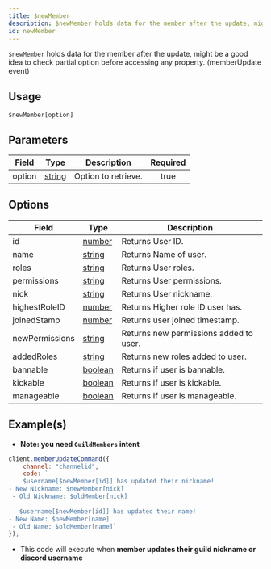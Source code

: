 ```yaml
---
title: $newMember
description: $newMember holds data for the member after the update, might be a good idea to check partial option before accessing any property. (memberUpdate event)
id: newMember
---
```


`$newMember` holds data for the member after the update, might be a good idea to check partial option before accessing
any property. (memberUpdate event)

## Usage

```aoi
$newMember[option]
```

## Parameters

| Field  | Type                                                                                              | Description         | Required |
| ------ | ------------------------------------------------------------------------------------------------- | ------------------- | :------: |
| option | [string](https://developer.mozilla.org/en-US/docs/Web/JavaScript/Reference/Global_Objects/String) | Option to retrieve. |   true   |

## Options

| Field          | Type                                                                                                | Description                            |
| -------------- | --------------------------------------------------------------------------------------------------- | -------------------------------------- |
| id             | [number](https://developer.mozilla.org/en-US/docs/Web/JavaScript/Reference/Global_Objects/Number)   | Returns User ID.                       |
| name           | [string](https://developer.mozilla.org/en-US/docs/Web/JavaScript/Reference/Global_Objects/String)   | Returns Name of user.                  |
| roles          | [string](https://developer.mozilla.org/en-US/docs/Web/JavaScript/Reference/Global_Objects/String)   | Returns User roles.                    |
| permissions    | [string](https://developer.mozilla.org/en-US/docs/Web/JavaScript/Reference/Global_Objects/String)   | Returns User permissions.              |
| nick           | [string](https://developer.mozilla.org/en-US/docs/Web/JavaScript/Reference/Global_Objects/String)   | Returns User nickname.                 |
| highestRoleID  | [number](https://developer.mozilla.org/en-US/docs/Web/JavaScript/Reference/Global_Objects/Number)   | Returns Higher role ID user has.       |
| joinedStamp    | [number](https://developer.mozilla.org/en-US/docs/Web/JavaScript/Reference/Global_Objects/Number)   | Returns user joined timestamp.         |
| newPermissions | [string](https://developer.mozilla.org/en-US/docs/Web/JavaScript/Reference/Global_Objects/String)   | Returns new permissions added to user. |
| addedRoles     | [string](https://developer.mozilla.org/en-US/docs/Web/JavaScript/Reference/Global_Objects/String)   | Returns new roles added to user.       |
| bannable       | [boolean](https://developer.mozilla.org/en-US/docs/Web/JavaScript/Reference/Global_Objects/Boolean) | Returns if user is bannable.           |
| kickable       | [boolean](https://developer.mozilla.org/en-US/docs/Web/JavaScript/Reference/Global_Objects/Boolean) | Returns if user is kickable.           |
| manageable     | [boolean](https://developer.mozilla.org/en-US/docs/Web/JavaScript/Reference/Global_Objects/Boolean) | Returns if user is manageable.         |

## Example(s)

-   **Note: you need `GuildMembers` intent**

```js
client.memberUpdateCommand({
    channel: "channelid",
    code: `
    $username[$newMember[id]] has updated their nickname!
- New Nickname: $newMember[nick]
 - Old Nickname: $oldMember[nick]
 
   $username[$newMember[id]] has updated their name!
- New Name: $newMember[name]
 - Old Name: $oldMember[name]`
});
```

-   This code will execute when **member updates their guild nickname or discord username**
